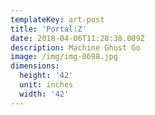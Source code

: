 ```yaml
---
templateKey: art-post
title: 'Portal:Z'
date: 2018-04-06T11:28:38.009Z
description: Machine Ghost Go
image: /img/img-0698.jpg
dimensions:
  height: '42'
  unit: inches
  width: '42'
---
```


